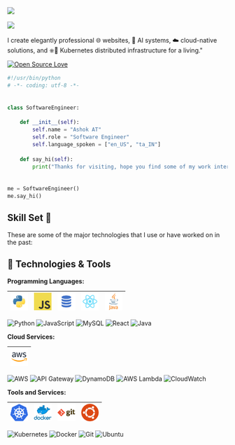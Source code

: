 <img src="https://readme-typing-svg.demolab.com?font=Inconsolata&weight=800&size=80&duration=4000&pause=300&color=000000&center=true&vCenter=true&multiline=true&repeat=false&random=false&width=1300&height=220&lines=Hi+👋,+I'm+Ashok+AT;A+Software+Engineer+from+India+✩" width="70%" />


![](https://github.com/halfrost/halfrost/blob/master/icons/header_1.png)

I create elegantly professional 🌐 websites, 🤖 AI systems, ☁️ cloud-native solutions, and ⎈🐳 Kubernetes distributed infrastructure for a living." 

[![Open Source Love](https://badges.frapsoft.com/os/v1/open-source.svg?v=102)](https://github.com/ellerbrock/open-source-badge/)

```python
#!/usr/bin/python
# -*- coding: utf-8 -*-


class SoftwareEngineer:

    def __init__(self):
        self.name = "Ashok AT"
        self.role = "Software Engineer"
        self.language_spoken = ["en_US", "ta_IN"]

    def say_hi(self):
        print("Thanks for visiting, hope you find some of my work interesting.")


me = SoftwareEngineer()
me.say_hi()
```

## Skill Set :muscle:

These are some of the major technologies that I use or have worked on in the past:

## 🔧 Technologies & Tools

**Programming Languages:**

<img title="Python" alt="Python" width="40px" src="https://raw.githubusercontent.com/github/explore/master/topics/python/python.png" />|<img alt="JS" title="JavaScript" width="40px" src="https://raw.githubusercontent.com/github/explore/master/topics/javascript/javascript.png">|<img title="SQL" alt="SQL" width="40px" src="https://raw.githubusercontent.com/github/explore/master/topics/sql/sql.png" />|<img alt="React" title="React" width="40px" src="https://raw.githubusercontent.com/github/explore/master/topics/react/react.png">|<img title="Java" alt="Java" width="40px" src="https://raw.githubusercontent.com/github/explore/master/topics/java/java.png" />
|--|--|--|--|--|

![Python](https://img.shields.io/badge/Code-Python-informational?style=flat&logo=python&logoColor=white&color=6aa6f8)
![JavaScript](https://img.shields.io/badge/Code-JavaScript-informational?style=flat&logo=javascript&logoColor=white&color=6aa6f8)
![MySQL](https://img.shields.io/badge/Code-MYSQL-informational?style=flat&logo=mysql&logoColor=white&color=6aa6f8)
![React](https://img.shields.io/badge/Code-React-informational?style=flat&logo=react&logoColor=white&color=6aa6f8)
![Java](https://img.shields.io/badge/Code-Java-informational?style=flat&logo=java&logoColor=white&color=6aa6f8)

**Cloud Services:**

<img title="AWS" alt="AWS" width="40px" src="https://raw.githubusercontent.com/github/explore/main/topics/aws/aws.png">|
|--|

![AWS](https://img.shields.io/badge/Cloud-AWS-informational?style=flat&logo=amazon-aws&logoColor=white&color=6aa6f8)
![API Gateway](https://img.shields.io/badge/API-Gateway-informational?style=flat&logo=amazon-api-gateway&logoColor=white&color=6aa6f8)
![DynamoDB](https://img.shields.io/badge/Database-DynamoDB-informational?style=flat&logo=amazon-dynamodb&logoColor=white&color=6aa6f8)
![AWS Lambda](https://img.shields.io/badge/Compute-AWS_Lambda-informational?style=flat&logo=amazon-aws&logoColor=white&color=6aa6f8)
![CloudWatch](https://img.shields.io/badge/Monitoring-CloudWatch-informational?style=flat&logo=amazon-cloudwatch&logoColor=white&color=6aa6f8)

**Tools and Services:**

<img title="Kubernetes" alt="Kubernetes" width="40px" src="https://raw.githubusercontent.com/github/explore/main/topics/kubernetes/kubernetes.png">|<img title="Docker" alt="Docker" width="40px" src="https://raw.githubusercontent.com/github/explore/master/topics/docker/docker.png">|<img title="git" alt="git" width="40px" src="https://raw.githubusercontent.com/github/explore/master/topics/git/git.png">|<img title="Ubuntu" alt="Ubuntu" width="40px" src="https://raw.githubusercontent.com/github/explore/master/topics/ubuntu/ubuntu.png">|
|--|--|--|--|

![Kubernetes](https://img.shields.io/badge/Service-Kubernetes-informational?style=flat&logo=kubernetes&logoColor=white&color=6aa6f8)
![Docker](https://img.shields.io/badge/Service-Docker-informational?style=flat&logo=docker&logoColor=white&color=6aa6f8)
![Git](https://img.shields.io/badge/Tools-Git-informational?style=flat&logo=git&logoColor=white&color=6aa6f8)
![Ubuntu](https://img.shields.io/badge/Tools-Ubuntu-informational?style=flat&logo=ubuntu&logoColor=white&color=6aa6f8)




